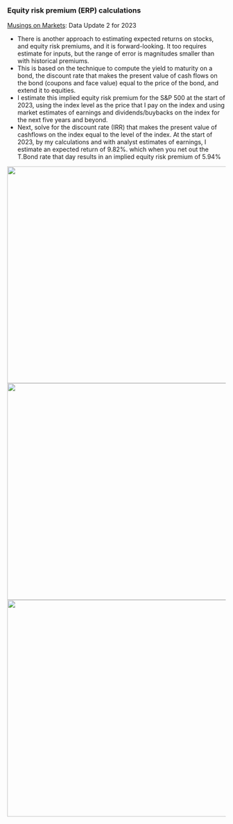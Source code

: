 ### Equity risk premium (ERP) calculations

[Musings on Markets](https://aswathdamodaran.substack.com/p/data-update-2-for-2023-a-rocky-year): Data Update 2 for 2023
- There is another approach to estimating expected returns on stocks, and equity risk premiums, and it is forward-looking. It too requires estimate for inputs, but the range of error is magnitudes smaller than with historical premiums.
- This is based on the technique to compute the yield to maturity on a bond, the discount rate that makes the present value of cash flows on the bond (coupons and face value) equal to the price of the bond, and extend it to equities.
- I estimate this implied equity risk premium for the S&P 500 at the start of 2023, using the index level as the price that I pay on the index and using market estimates of earnings and dividends/buybacks on the index for the next five years and beyond.
- Next, solve for the discount rate (IRR) that makes the present value of cashflows on the index equal to the level of the index. At the start of 2023, by my calculations and with analyst estimates of earnings, I estimate an expected return of 9.82%. which when you net out the T.Bond rate that day results in an implied equity risk premium of 5.94%

<img src="https://user-images.githubusercontent.com/1627180/213938227-f01d45c9-9b24-4c10-a724-bf5322d18fab.png"  width="950" height="500">

<img src="https://user-images.githubusercontent.com/1627180/213938260-9b036735-65bc-4f1c-a9f2-f83d6b7a8ad3.png"  width="900" height="500">

<img src="https://user-images.githubusercontent.com/1627180/213938252-f2799713-27c9-46a8-8694-fefdf3e04aec.png"  width="900" height="500">

